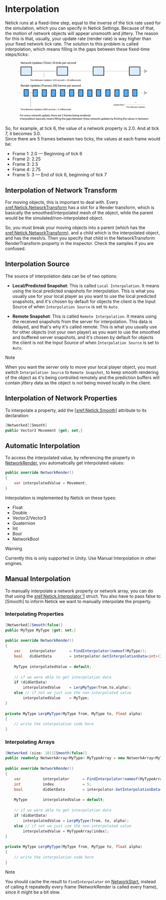 # Interpolation

Netick runs at a fixed-time step, equal to the inverse of the tick rate used for the simulation, which you can specify in Netick Settings. Because of that, the motion of network objects will appear unsmooth and jittery. The reason for this is that, usually, your update rate (render rate) is way higher than your fixed network tick rate. The solution to this problem is called interpolation, which means filling in the gaps between these fixed-time steps/ticks:

<figure><img src="../images/interpolation.png" alt="Interpolation"><figcaption></figcaption></figure>

So, for example, at tick 6, the value of a network property is 2.0. And at tick 7, it becomes 3.0.\
Since there are 5 frames between two ticks, the values at each frame would be:

- Frame 1: 2.0 — Beginning of tick 6
- Frame 2: 2.25
- Frame 3: 2.5
- Frame 4: 2.75
- Frame 5: 3 — End of tick 6, beginning of tick 7

## **Interpolation of Network Transform**

For moving objects, this is important to deal with. Every <xref:Netick.NetworkTransform> has a slot for a Render transform, which is basically the smoothed/interpolated mesh of the object, while the parent would be the simulated/non-interpolated object.

So, you must break your moving objects into a parent (which has the <xref:Netick.NetworkTransform>), and a child which is the interpolated object, and has the mesh/s. Then you specify that child in the NetworkTransform RenderTransform property in the inspector. Check the samples if you are confused.


## **Interpolation Source**

The source of interpolation data can be of two options:

- **Local/Predicted Snapshot**: This is called `Local Interpolation`. It means using the local predicted snapshots for interpolation. This is what you usually use for your local player as you want to use the local predicted snapshots, and it's chosen by default for objects the client is the Input Source of when `Interpolation Source` is set to `Auto`. 

- **Remote Snapshot**: This is called `Remote Interpolation`. It means using the received snapshots from the server for interpolation. This data is delayed, and that's why it's called remote. This is what you usually use for other objects (not your own player) as you want to use the smoothed and buffered server snapshots, and it's chosen by default for objects the client is not the Input Source of when `Interpolation Source` is set to `Auto`.

> [!NOTE]
> When you want the server only to move your local player object, you must switch `Interpolation Source` to `Remote Snapshot`, to keep smooth rendering of the object as it's being controlled remotely and the prediction buffers will contain jittery data as the object is not being moved locally in the client.


## **Interpolation of Network Properties**

To interpolate a property, add the [<xref:Netick.Smooth>] attribute to its declaration:

```csharp
[Networked][Smooth]
public Vector3 Movement {get; set;}
```

## **Automatic Interpolation**

To access the interpolated value, by referencing the property in [NetworkRender](xref:Netick.NetickBehaviour#Netick_NetickBehaviour_NetworkStart), you automatically get interpolated values:

```csharp
public override NetworkRender()
{
    var interpolatedValue = Movement;
}
```

Interpolation is implemented by Netick on these types:

- Float
- Double
- Vector2/Vector3
- Quaternion
- Int
- Bool
- NetworkBool

> [!WARNING]
> Currently this is only supported in Unity. Use Manual Interpolation in other engines.

## **Manual Interpolation**

To manually interpolate a network property or network array, you can do that using the <xref:Netick.Interpolator`1> struct. You also have to pass false to [Smooth] to inform Netick we want to manually interpolate the property.

### **Interpolating Properties**

```csharp
[Networked][Smooth(false)]
public MyType MyType {get; set;}

public override NetworkRender()
{
    var    interpolator      = FindInterpolator(nameof(MyType));
    bool   didGetData        = interpolator.GetInterpolationData<int>(InterpolationSource.Auto, out var from, out var to, out float alpha);

    MyType interpolatedValue = default;

    // if we were able to get interpolation data
    if (didGetData)
        interpolatedValue    = LerpMyType(from,to,alpha);
    else // if not we just use the non-interpolated value
        interpolatedValue    = MyType;
}

private MyType LerpMyType(MyType from, MyType to, float alpha)
{
    // write the interpolation code here
}
```

### **Interpolating Arrays**

```csharp
[Networked (size: 10)][Smooth(false)]
public readonly NetworkArray<MyType> MyTypeArray = new NetworkArray<MyType>(10);

public override NetworkRender()
{
    var          interpolator      = FindInterpolator(nameof(MyTypeArray));
    int          index             = 5;
    bool         didGetData        = interpolator.GetInterpolationData<int>(InterpolationSource.Auto, index, out var from, out var to, out float alpha);

    MyType       interpolatedValue = default;

    // if we were able to get interpolation data
    if (didGetData)
        interpolatedValue = LerpMyType(from, to, alpha);
    else // if not we just use the non-interpolated value
        interpolatedValue = MyTypeArray[index];
}

private MyType LerpMyType(MyType from, MyType to, float alpha)
{
    // write the interpolation code here
}
```

> [!NOTE]
> You should cache the result to `FindInterpolator` on [NetworkStart](xref:Netick.NetickBehaviour#Netick_NetickBehaviour_NetworkStart), instead of calling it repeatedly every frame (NetworkRender is called every frame), since it might be a bit slow.
